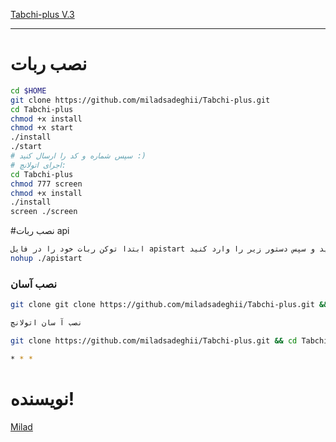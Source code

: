  [Tabchi-plus V.3 ](https://telegram.me/Bz_2Nafare_info)

* * *


# نصب ربات
```sh
cd $HOME
git clone https://github.com/miladsadeghii/Tabchi-plus.git
cd Tabchi-plus
chmod +x install
chmod +x start
./install
./start
# سپس شماره و کد را ارسال کنید :)
# اجرای اتولانچ:
cd Tabchi-plus
chmod 777 screen
chmod +x install
./install
screen ./screen
```
#نصب ربات api

```sh
ابتدا توکن ربات خود را در فایل apistart در خط 4 قرار دهید و سپس دستور زیر را وارد کنید 
nohup ./apistart
```
### نصب آسان
```sh
git clone git clone https://github.com/miladsadeghii/Tabchi-plus.git && cd Tabchi-plus && chmod +x install && chmod +x start && ./install && ./start

نصب آ سان اتولانچ

git clone https://github.com/miladsadeghii/Tabchi-plus.git && cd Tabchi-plus && chmod 777 screen && chmod +x install && ./install screen ./screen

* * *
```
# نویسنده!

[Milad](https://telegram.me/Bz_2Nafare_info)

